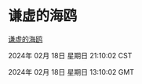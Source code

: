# 谦虚的海鸥
[谦虚的海鸥](http://219.139.197.67:56308/qxdho/course/base/hotlink/index.php)

2024年 02月 18日 星期日 21:10:02 CST

2024年 02月 18日 星期日 13:10:02 GMT
